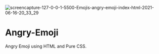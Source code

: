 ![screencapture-127-0-0-1-5500-Emojis-angry-emoji-index-html-2021-06-16-20_33_29](https://user-images.githubusercontent.com/84829659/123195483-df019200-d4c5-11eb-9e3d-ae101769ef8e.png)
# Angry-Emoji
Angry Emoji using HTML and Pure CSS.
